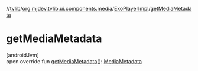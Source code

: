 //[tvlib](../../../index.md)/[org.mjdev.tvlib.ui.components.media](../index.md)/[ExoPlayerImpl](index.md)/[getMediaMetadata](get-media-metadata.md)

# getMediaMetadata

[androidJvm]\
open override fun [getMediaMetadata](get-media-metadata.md)(): [MediaMetadata](https://developer.android.com/reference/kotlin/androidx/media3/common/MediaMetadata.html)

